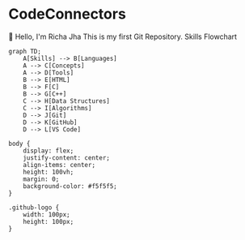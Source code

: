 # CodeConnectors
👋 Hello, I'm Richa Jha
This is my first Git Repository.
 Skills Flowchart

```mermaid
graph TD;
    A[Skills] --> B[Languages]
    A --> C[Concepts]
    A --> D[Tools]
    B --> E[HTML]
    B --> F[C]
    B --> G[C++]
    C --> H[Data Structures]
    C --> I[Algorithms]
    D --> J[Git]
    D --> K[GitHub]
    D --> L[VS Code]

body {
    display: flex;
    justify-content: center;
    align-items: center;
    height: 100vh;
    margin: 0;
    background-color: #f5f5f5;
}

.github-logo {
    width: 100px;
    height: 100px;
}
